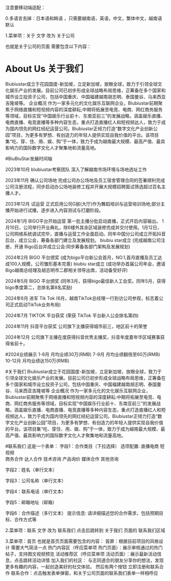 注意要移动端适配：

0.多语言去掉：日本语和韩语 ，只需要越南语，英语，中文，繁体中文，越南语默认


1.菜单项：关于 文字 改为 关于公司

也就是关于公司的页面 需要包含以下内容：

# About Us 关于我们
Biubiustar成立于花园国度-新加坡，立足新加坡，放眼全球，致力于引领全球文化娱乐产业的发展。目前公司已初步形成全球战略布局思维，正筹备在多个国家和城市设立投资子公司，包括中国重庆、中国福建越南胡志明、泰国曼谷、马来西亚吉隆坡等。
企业概况
作为一家多元化的文化娱乐互联网企业，Biubiustar前期聚焦于网络直播和短视频内容的深度耕耘;中期将拓展至电竞、电商、网红商务服务等领域，目标实现“中国娱乐行业前十、东南亚前三”的发展战略，涵盖娱乐直播、电商直播、电竞直播等多种内容生态，重点打造直播红人和短视频达人，致力于成为国内领先的网红经纪运营公司。Biubiustar正倾力打造“数字文化产业创新公园”项目，为更多有梦想、有创造力的年轻人提供实现自我价值的平台。该项目集“吃、穿、住、用、娱、购”于一体，致力于成为越南最大规模、最高产值、最具影响力的国际数字文化人才聚集地和流量高地。

#BiuBiuStar发展时间轴

2023年10月
blubiustar考察团队
深入了解越南市场环境与场地选址工作

2023年11月
确认公司场地
完成公司办公场地及员工宿舍管理合同的签署顺利完成公司注册流程，同步启动办公场地装修工程并开展大规模招聘面试筛选超过百名主播人才。

2023年12月
试运营
正式启用公司G层(大厅)作为舞蹈培训与运营培训场地;部分主播开始进行试播，逐步进入内容测试与打磨阶段。

2024年1月
BIGO平台开始运营
第一批主播分批启动直播，正式开启内容输出。
1月10日，公司举行开业典礼，除6楼外其余区域装修完成并交付使用。1月12日，公司网络系统调试完毕，直播与运营工作全面启动。同年中国分公司成立开拓抖音后台，成立公会，筹备各部门建立及发展规划。
biubiu star成立
(完成越南公司注册，开通 Bigo后台并成立公会:同步筹备各部门架构及发展规划)

2024年2月
BIGO 平台颁奖
(成为bigo平台新公会首月，NO.1,首月直播及员工达成100人规模，公司雏形基本完善)
biubiu star成立
(成功举办首届公司年会，邀请Bigo越南总经理及胡志明市二郡相关领导出席，活动备受好评)

2024年5月
BIGO 平台颁奖
(同年3月，获得bigo最佳新人工会奖。同年5月，获得bigo季度第二，总排名第8名奖励)

2024年6月
进军 Tik Tok
(6月，越南TikTok总经理一行到访公司参观，标志着公司正式启动TikTok业务布局)

2024年7月
TIKTOK 平台获奖
(荣获 TikTok 平台新人公会排名第四)

2024年11月
抖音平台获奖
公司旗下主播获得城市前三，地区前十的荣誉

2024年12月
公司旗下主播在度获得抖音优秀主播奖，抖音年度嘉年华区域赛事获得省前十。


#2024业绩展示
1-6月
月均业绩30万(RMB)
7-9月
月均业绩翻倍至60万(RMB)
10-12月
月均业绩达150万(RMB)

#关于我们
Biubiustar成立于花园国度-新加坡，立足新加坡，放眼全球，致力于引领全球文化娱乐产业的发展。目前公司已初步形成全球战略布局思维，正筹备在多个国家和城市设立投资子公司，包括中国重庆、中国福建越南胡志明、泰国曼谷、马来西亚吉隆坡等
企业概况
作为一家多元化的文化娱乐互联网企业，Biubiustar前期聚焦于网络直播和短视频内容的深度耕耘:中期将拓展至电竞、电商、网红商务服务等领域，目标实现“中国娱乐行业前十、东南亚前三”的发展战略，涵盖娱乐直播、电商直播、电竞直播等多种内容生态，重点打造直播红人和短视频达人，致力于成为国内领先的网红经纪运营公司。Biubiustar正倾力打造“数字文化产业创新公园”项目，为更多有梦想、有创造力的年轻人提供实现自我价值的平台。该项目集“吃、穿住、用、娱、购”于一体，致力于成为越南最大规模、最高产值、最具影响力的国际数字文化人才聚集地和流量高地。

#联系我们
这是一个表单：
字段1：合作类目（下拉选择）
选项配置:
直播电商
短视频  
商务合作
达人合作
技术咨询
产品询价
媒体合作
其他咨询

字段2：姓名（单行文本）

字段3：公司名称（单行文本）

字段4：联系电话（单行文本）

字段5：邮箱地址（邮箱）

字段6：合作描述（多行文本）
提示信息: 请详细描述您的合作需求，包括预期目标、合作方式等

2.菜单项：联系 文字 改为 联系我们
点击后跳转到 关于我们 页面的 联系我们区域

3.菜单项：首页
也就是首页页面需要包含的内容：
首屏：根据目前项目的风格设计 需要大气简洁一点
热门内容区（呼应菜单项 热门页面）：展示审核通过的热门帖子，支持图文视频预览
活动推荐区（呼应菜单项 活动页面）：展示最新活动信息，点击跳转活动详情
加入我们的社区：
与志同道合的朋友分享你的想法，发现更多有趣的内容，一起创造美好的社交体验。
然后有两个按钮
立即注册和联系合作
联系合作：点击触发表单弹窗，和关于公司页面的联系我们表单一样相呼应